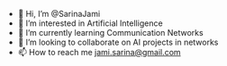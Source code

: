 - 👋 Hi, I’m @SarinaJami
- 👀 I’m interested in Artificial Intelligence
- 🌱 I’m currently learning Communication Networks
- 💞️ I’m looking to collaborate on AI projects in networks
- 📫 How to reach me jami.sarina@gmail.com

<!---
SarinaJami/SarinaJami is a ✨ special ✨ repository because its `README.md` (this file) appears on your GitHub profile.
You can click the Preview link to take a look at your changes.
--->
